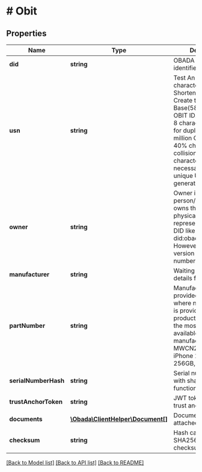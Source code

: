 # # Obit

## Properties

Name | Type | Description | Notes
------------ | ------------- | ------------- | -------------
**did** | **string** | OBADA decentralized identifier | [optional]
**usn** | **string** | Test An 8-12 character “URL Shortened” obit. Create the USN by Base(58) encoding the OBIT ID. Take the first 8 characters. Check for duplicates. With 16 million OBITs there is a 40% chance of collision. If so, add 4 characters. Repeat as necessary until a unique USN is generated. | [optional]
**owner** | **string** | Owner is the person/entity that owns the obit and the physical asset it represents. Format is a DID like did:obada:owner:1234. However in the current version only test numbers will be used. | [optional]
**manufacturer** | **string** | Waiting more specific details from Rohi |
**partNumber** | **string** | Manufacturer provided. In cases where no part number is provided for the product, use model, or the most specific ID available from the manufacturer. MWCN2LL/A (an iPhone 11 Pro, Silver, 256GB, model A2160) |
**serialNumberHash** | **string** | Serial number hashed with sha256 hash function | [optional]
**trustAnchorToken** | **string** | JWT token from the trust anchor | [optional]
**documents** | [**\Obada\ClientHelper\Document[]**](Document.md) | Documents that are attached to Obit | [optional]
**checksum** | **string** | Hash calculated by SHA256 (previous Obit checksum + Obit data). | [optional]

[[Back to Model list]](../../README.md#models) [[Back to API list]](../../README.md#endpoints) [[Back to README]](../../README.md)
